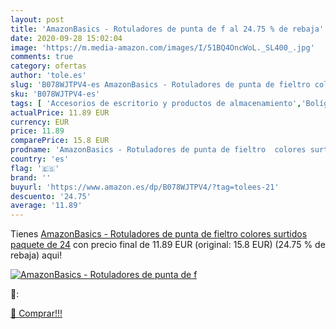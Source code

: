 ```yaml
---
layout: post
title: 'AmazonBasics - Rotuladores de punta de f al 24.75 % de rebaja'
date: 2020-09-28 15:02:04
image: 'https://m.media-amazon.com/images/I/51BQ4OncWoL._SL400_.jpg'
comments: true
category: ofertas
author: 'tole.es'
slug: 'B078WJTPV4-es AmazonBasics - Rotuladores de punta de fieltro colores...'
sku: 'B078WJTPV4-es'
tags: [ 'Accesorios de escritorio y productos de almacenamiento','Bolígrafos, lápices y útiles de escritura','Costura y manualidades','Dibujo','Estuches escolares','Hogar y cocina','Lápices','Marcadores','Material de oficina','Materiales de dibujo','Materiales, organizadores y dispensadores de escritorio','Oficina y papelería','Portaminas','Rotuladores y subrayadores','Subrayadores','rotuladores', ]
actualPrice: 11.89 EUR
currency: EUR
price: 11.89
comparePrice: 15.8 EUR
prodname: 'AmazonBasics - Rotuladores de punta de fieltro  colores surtidos  paquete de 24'
country: 'es'
flag: '🇪🇸'
brand: ''
buyurl: 'https://www.amazon.es/dp/B078WJTPV4/?tag=tolees-21'
descuento: '24.75'
average: '11.89'
---
```


Tienes [AmazonBasics - Rotuladores de punta de fieltro  colores surtidos  paquete de 24](https://www.amazon.es/dp/B078WJTPV4/?tag=tolees-21) con precio final de  11.89 EUR (original: 15.8 EUR) (24.75 %  de rebaja) aqui!

[![AmazonBasics - Rotuladores de punta de f](https://m.media-amazon.com/images/I/51BQ4OncWoL._SL400_.jpg)](https://www.amazon.es/dp/B078WJTPV4/?tag=tolees-21)

🔎:


[🛒 Comprar!!!](https://www.amazon.es/dp/B078WJTPV4/?tag=tolees-21)
